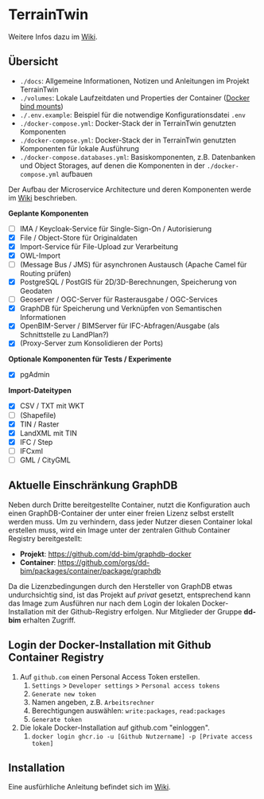 # TerrainTwin

Weitere Infos dazu im [Wiki](https://github.com/dd-bim/TerrainTwin/wiki).

## Übersicht

* `./docs`: Allgemeine Informationen, Notizen und Anleitungen im Projekt TerrainTwin
* `./volumes`: Lokale Laufzeitdaten und Properties der Container ([Docker bind mounts](https://docs.docker.com/storage/bind-mounts/))
* `./.env.example`: Beispiel für die notwendige Konfigurationsdatei `.env`
* `./docker-compose.yml`: Docker-Stack der in TerrainTwin genutzten Komponenten
* `./docker-compose.yml`: Docker-Stack der in TerrainTwin genutzten Komponenten für lokale Ausführung
* `./docker-compose.databases.yml`: Basiskomponenten, z.B. Datenbanken und Object Storages, auf denen die Komponenten in der `./docker-compose.yml` aufbauen

Der Aufbau der Microservice Architecture und deren Komponenten werde im [Wiki](https://github.com/dd-bim/TerrainTwin/wiki/Microservice-Architecture) beschrieben.

**Geplante Komponenten**

- [ ] IMA / Keycloak-Service für Single-Sign-On / Autorisierung
- [x] File / Object-Store für Originaldaten
- [x] Import-Service für File-Upload zur Verarbeitung
- [x] OWL-Import
- [ ] (Message Bus / JMS) für asynchronen Austausch (Apache Camel für Routing prüfen)
- [x] PostgreSQL / PostGIS für 2D/3D-Berechnungen, Speicherung von Geodaten
- [ ] Geoserver / OGC-Server für Rasterausgabe / OGC-Services
- [x] GraphDB für Speicherung und Verknüpfen von Semantischen Informationen
- [x] OpenBIM-Server / BIMServer für IFC-Abfragen/Ausgabe (als Schnittstelle zu LandPlan?)
- [x] (Proxy-Server zum Konsolidieren der Ports)

**Optionale Komponenten für Tests / Experimente**

- [x] pgAdmin

**Import-Dateitypen**

- [x] CSV / TXT mit WKT
- [ ] (Shapefile)
- [x] TIN / Raster
- [x] LandXML mit TIN
- [x] IFC / Step
- [ ] IFCxml
- [ ] GML / CityGML

## Aktuelle Einschränkung GraphDB

Neben durch Dritte bereitgestellte Container, nutzt die Konfiguration auch einen
GraphDB-Container der unter einer freien Lizenz selbst erstellt werden muss. Um zu verhindern,
dass jeder Nutzer diesen Container lokal erstellen muss, wird ein Image unter der zentralen
Github Container Registry bereitgestellt:

 * **Projekt**: https://github.com/dd-bim/graphdb-docker
 * **Container**: https://github.com/orgs/dd-bim/packages/container/package/graphdb
 
Da die Lizenzbedingungen durch den Hersteller von GraphDB etwas undurchsichtig sind,
ist das Projekt auf *privat* gesetzt, entsprechend kann das Image zum Ausführen nur
nach dem Login der lokalen Docker-Installation mit der Github-Registry erfolgen.
Nur Mitglieder der Gruppe **dd-bim** erhalten Zugriff.

## Login der Docker-Installation mit Github Container Registry

1. Auf `github.com` einen Personal Access Token erstellen.
    1. `Settings` > `Developer settings` > `Personal access tokens`
    1. `Generate new token`
    1. Namen angeben, z.B. `Arbeitsrechner`
    1. Berechtigungen auswählen: `write:packages`, `read:packages`
    1. `Generate token`
2. Die lokale Docker-Installation auf github.com "einloggen".
    1. `docker login ghcr.io -u [Github Nutzername] -p [Private access token]`
    

## Installation

Eine ausfürhliche Anleitung befindet sich im [Wiki](https://github.com/dd-bim/TerrainTwin/wiki/Installation-Microservice-Architecture).
